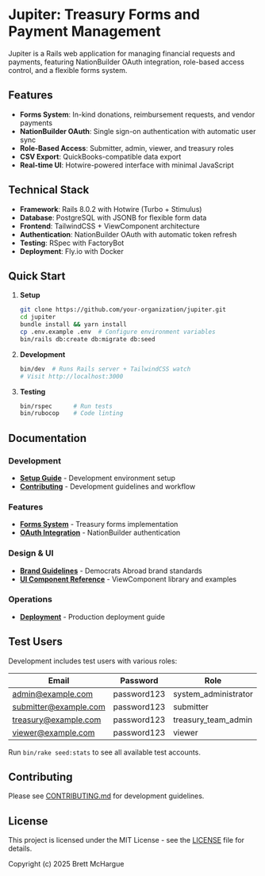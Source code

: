 # Jupiter: Treasury Forms and Payment Management

Jupiter is a Rails web application for managing financial requests and payments, featuring NationBuilder OAuth integration, role-based access control, and a flexible forms system.

## Features

- **Forms System**: In-kind donations, reimbursement requests, and vendor payments
- **NationBuilder OAuth**: Single sign-on authentication with automatic user sync
- **Role-Based Access**: Submitter, admin, viewer, and treasury roles
- **CSV Export**: QuickBooks-compatible data export
- **Real-time UI**: Hotwire-powered interface with minimal JavaScript

## Technical Stack

- **Framework**: Rails 8.0.2 with Hotwire (Turbo + Stimulus)
- **Database**: PostgreSQL with JSONB for flexible form data
- **Frontend**: TailwindCSS + ViewComponent architecture
- **Authentication**: NationBuilder OAuth with automatic token refresh
- **Testing**: RSpec with FactoryBot
- **Deployment**: Fly.io with Docker

## Quick Start

1. **Setup**
   ```bash
   git clone https://github.com/your-organization/jupiter.git
   cd jupiter
   bundle install && yarn install
   cp .env.example .env  # Configure environment variables
   bin/rails db:create db:migrate db:seed
   ```

2. **Development**
   ```bash
   bin/dev  # Runs Rails server + TailwindCSS watch
   # Visit http://localhost:3000
   ```

3. **Testing**
   ```bash
   bin/rspec      # Run tests
   bin/rubocop    # Code linting
   ```

## Documentation

### Development
- **[Setup Guide](docs/SETUP.md)** - Development environment setup
- **[Contributing](CONTRIBUTING.md)** - Development guidelines and workflow

### Features
- **[Forms System](docs/FORMS.md)** - Treasury forms implementation
- **[OAuth Integration](docs/OAUTH.md)** - NationBuilder authentication

### Design & UI
- **[Brand Guidelines](docs/brand-guidelines.md)** - Democrats Abroad brand standards
- **[UI Component Reference](docs/ui_component_reference.md)** - ViewComponent library and examples

### Operations
- **[Deployment](docs/DEPLOYMENT.md)** - Production deployment guide

## Test Users

Development includes test users with various roles:

| Email                | Password      | Role                    |
|----------------------|---------------|-------------------------|
| admin@example.com    | password123   | system_administrator    |
| submitter@example.com| password123   | submitter               |
| treasury@example.com | password123   | treasury_team_admin     |
| viewer@example.com   | password123   | viewer                  |

Run `bin/rake seed:stats` to see all available test accounts.

## Contributing

Please see [CONTRIBUTING.md](CONTRIBUTING.md) for development guidelines.

## License

This project is licensed under the MIT License - see the [LICENSE](LICENSE) file for details.

Copyright (c) 2025 Brett McHargue
